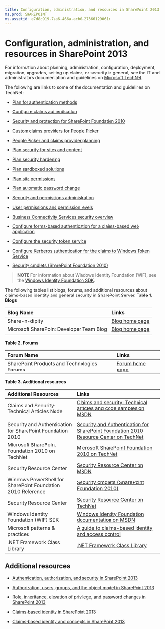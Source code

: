 ```yaml
---
title: Configuration, administration, and resources in SharePoint 2013
ms.prod: SHAREPOINT
ms.assetid: e7d8c919-7aa6-466a-acb0-27366129061c
---
```



# Configuration, administration, and resources in SharePoint 2013

For information about planning, administration, configuration, deployment, migration, upgrades, setting up claims, or security in general, see the IT and administrators documentation and guidelines on  [Microsoft TechNet](http://technet.microsoft.com/en-us/sharepoint/ee263910.aspx).
  
    
    

The following are links to some of the documentation and guidelines on TechNet:
-  [Plan for authentication methods](http://technet.microsoft.com/en-us/library/cc288475.aspx)
    
  
-  [Configure claims authentication](http://technet.microsoft.com/en-us/library/ee806886.aspx)
    
  
-  [Security and protection for SharePoint Foundation 2010](http://technet.microsoft.com/en-us/library/cc287860.aspx)
    
  
-  [Custom claims providers for People Picker](http://technet.microsoft.com/en-us/library/gg602065.aspx)
    
  
-  [People Picker and claims provider planning](http://technet.microsoft.com/en-us/library/gg602063.aspx)
    
  
-  [Plan security for sites and content](http://technet.microsoft.com/en-us/library/cc288189.aspx)
    
  
-  [Plan security hardening](http://technet.microsoft.com/en-us/library/cc288143.aspx)
    
  
-  [Plan sandboxed solutions](http://technet.microsoft.com/en-us/library/ff603638.aspx)
    
  
-  [Plan site permissions](http://technet.microsoft.com/en-us/library/cc287752.aspx)
    
  
-  [Plan automatic password change](http://technet.microsoft.com/en-us/library/ee428296.aspx)
    
  
-  [Security and permissions administration](http://technet.microsoft.com/en-us/library/cc288468.aspx)
    
  
-  [User permissions and permission levels](http://technet.microsoft.com/en-us/library/cc288074.aspx)
    
  
-  [Business Connectivity Services security overview](http://technet.microsoft.com/en-us/library/ee661734.aspx)
    
  
-  [Configure forms-based authentication for a claims-based web application](http://technet.microsoft.com/en-us/library/ee806890.aspx)
    
  
-  [Configure the security token service](http://technet.microsoft.com/en-us/library/ee806864.aspx)
    
  
-  [Configure Kerberos authentication for the claims to Windows Token Service](http://technet.microsoft.com/en-us/library/ee806887.aspx)
    
  
-  [Security cmdlets (SharePoint Foundation 2010)](http://technet.microsoft.com/en-us/library/ee890118.aspx)
    
  

> **NOTE**
> For information about Windows Identity Foundation (WIF), see the  [Windows Identity Foundation SDK](http://www.microsoft.com/downloads/en/details.aspx?FamilyID=C148B2DF-C7AF-46BB-9162-2C9422208504&amp;amp;displaylang=en). 
  
    
    

The following tables list blogs, forums, and additional resources about claims-based identity and general security in SharePoint Server.
**Table 1. Blogs**


|****Blog Name****|****Links****|
|:-----|:-----|
|Share-n-dipity  <br/> | [Blog home page](http://blogs.technet.com/speschka/) <br/> |
|Microsoft SharePoint Developer Team Blog  <br/> | [Blog home page](http://blogs.msdn.com/b/sharepointdev/) <br/> |
|||
   

**Table 2. Forums**


|****Forum Name****|****Links****|
|:-----|:-----|
|SharePoint Products and Technologies Forums  <br/> | [Forum home page](http://social.msdn.microsoft.com/Forums/en-US/category/sharepoint) <br/> |
   

**Table 3. Additional resources**


|****Additional Resources****|****Links****|
|:-----|:-----|
|Claims and Security: Technical Articles Node  <br/> | [Claims and security: Technical articles and code samples on MSDN](http://msdn.microsoft.com/en-us/library/gg430136.aspx) <br/> |
|||
|Security and Authentication for SharePoint Foundation 2010  <br/> | [Security and Authentication for SharePoint Foundation 2010 Resource Center on TechNet](http://technet.microsoft.com/en-us/sharepoint/ff601873.aspx) <br/> |
|Microsoft SharePoint Foundation 2010 on TechNet  <br/> | [Microsoft SharePoint Foundation 2010 on TechNet](http://technet.microsoft.com/en-us/sharepoint/ee263910.aspx) <br/> |
|Security Resource Center  <br/> | [Security Resource Center on MSDN](http://msdn.microsoft.com/en-us/sharepoint/ff660758.aspx) <br/> |
|Windows PowerShell for SharePoint Foundation 2010 Reference  <br/> | [Security cmdlets (SharePoint Foundation 2010)](http://technet.microsoft.com/en-us/library/ee890118.aspx) <br/> |
|Security Resource Center  <br/> | [Security Resource Center on TechNet](http://technet.microsoft.com/en-us/office/sharepointserver/cc979168.aspx) <br/> |
|Windows Identity Foundation (WIF) SDK  <br/> | [Windows Identity Foundation documentation on MSDN](http://msdn.microsoft.com/en-us/library/ee748484.aspx) <br/> |
|Microsoft patterns &amp; practices  <br/> | [A guide to claims-based identity and access control](http://msdn.microsoft.com/en-us/library/ff423674.aspx) <br/> |
|.NET Framework Class Library  <br/> | [.NET Framework Class Library](http://msdn.microsoft.com/en-us/library/ms229335.aspx) <br/> |
   

## Additional resources
<a name="bk_addresources"> </a>


-  [Authentication, authorization, and security in SharePoint 2013](authentication-authorization-and-security-in-sharepoint-2013.md)
    
  
-  [Authorization, users, groups, and the object model in SharePoint 2013](authorization-users-groups-and-the-object-model-in-sharepoint-2013.md)
    
  
-  [Role, inheritance, elevation of privilege, and password changes in SharePoint 2013](role-inheritance-elevation-of-privilege-and-password-changes-in-sharepoint-2013.md)
    
  
-  [Claims-based identity in SharePoint 2013](claims-based-identity-in-sharepoint-2013.md)
    
  
-  [Claims-based identity and concepts in SharePoint 2013](claims-based-identity-and-concepts-in-sharepoint-2013.md)
    
  

